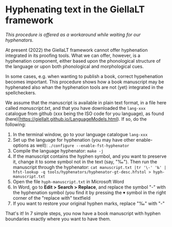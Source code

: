Hyphenating text in the GiellaLT framework
==========================================

*This procedure is offered as a workaround while waiting for our hyphenators.*

At present (2022) the GiellaLT framework cannot offer hyphenation integrated in its proofing tools. What we can offer, however, is a hyphenation component, either based upon the phonological structure of the language or upon both phonological and morphological cues. 

In some cases, e.g. when wanting to publish a book, correct hypehenation becomes important. This procedure shows how a book manuscript may be hyphenated also whan the hyphenation tools are not (yet) integrated in the spellcheckers.

We assume that the manuscript is available in plain text format, in a file here called *manuscript.txt*, and that you have downloaded the `lang-xxx` catalogue from github (xxx being the ISO code for you language), as found (here)[https://giellalt.github.io/LanguageModels.html). If so, do the following:

1. In the terminal window, go to your language catalogue `lang-xxx`
1. Set up the language for hyphenation (you may have other enable-options as well): 
	`./configure --enable-fst-hyphenator` 
1. Compile the language hyphenator: 
	`make -j`
1. If the manuscript contains the hyphen symbol, and you want to preserve it, change it to some symbol not in the text (say, "‰"). Then run the manuscript through the hyphenator:
	`cat manuscript.txt |tr '\-' '‰' |
	hfst-lookup -q tools/hyphenators/hyphenator-gt-desc.hfstol > hyph-manuscript.txt`
1. Open the file `hyph-manuscript.txt` in Microsoft Word
1. In Word, go to **Edit > Search > Replace**, and replace the symbol "-" with the hyphenation symbol (you find it by pressing the ▾ symbol in the right corner of the "replace with" textfield
1. If you want to restore your original hyphen marks, replace "‰" with "-"

That's it! In 7 simple steps, you now have a book manuscript with hyphen boundaries exactly where you want to have them.

